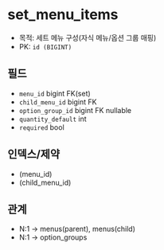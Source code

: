 # set_menu_items

- 목적: 세트 메뉴 구성(자식 메뉴/옵션 그룹 매핑)
- PK: `id (BIGINT)`

## 필드
- `menu_id` bigint FK(set)
- `child_menu_id` bigint FK
- `option_group_id` bigint FK nullable
- `quantity_default` int
- `required` bool

## 인덱스/제약
- (menu_id)
- (child_menu_id)

## 관계
- N:1 → menus(parent), menus(child)
- N:1 → option_groups

